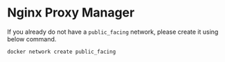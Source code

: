 # Nginx Proxy Manager

If you already do not have a `public_facing` network, please create it using
below command.   

```
docker network create public_facing
```